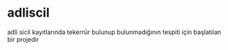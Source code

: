 # adliscil
adli sicil kayıtlarında tekerrür bulunup bulunmadığının tespiti için başlatılan bir projedir
